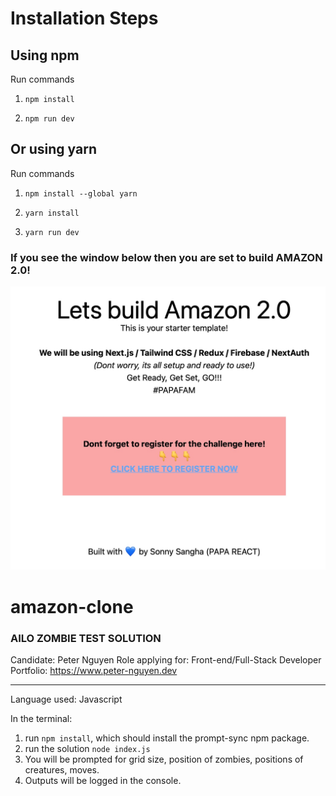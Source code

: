 # Installation Steps



## Using npm

Run commands

1) ```npm install```


2) ```npm run dev```


## Or using yarn

Run commands 

1) ```npm install --global yarn```

2) ```yarn install```

3) ```yarn run dev```


### If you see the window below then you are set to build AMAZON 2.0!

![Template Screenshot](TemplateScreenshot.jpg?raw=true "Template Screenshot")
# amazon-clone

### AILO ZOMBIE TEST SOLUTION

Candidate: Peter Nguyen
Role applying for: Front-end/Full-Stack Developer
Portfolio: https://www.peter-nguyen.dev

---

Language used: Javascript

In the terminal:

1) run ```npm install```, which should install the prompt-sync npm package.
2) run the solution ```node index.js```
3) You will be prompted for grid size, position of zombies, positions of creatures, moves.
4) Outputs will be logged in the console.
